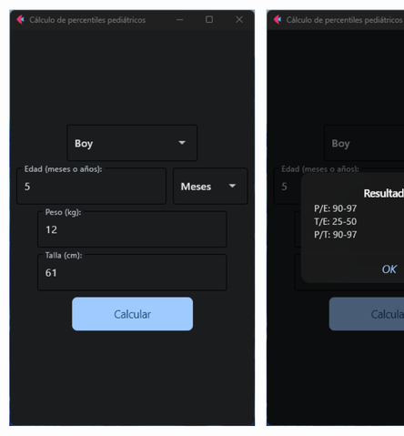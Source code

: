 <div style="display: flex; justify-content: center; align-items: center; height: 100vh; width: 100vw;">
  <img src="assets/Screenshot 1.png" alt="Screenshot 1.png" style="width: 45%; margin: 0 10px;">
  <img src="assets/Screenshot 2.png" alt="Screenshot 1.png" style="width: 45%; margin: 0 10px;">
</div>

# Getting Started with Pediatric Percentile Calculator
 
## 🌃 Features
This code is a calculator for pediatric percentiles, specifically for the weight-for-age, height-for-age, and weight-for-height percentiles. It takes in the child's sex, age (in months or years), height, and weight as inputs and returns the corresponding percentile values.
## 🪶 Notes
1. The calculator uses the WHO child growth standards to calculate the percentiles.
2. The age input can be in months or years, but it must be consistent (i.e. all months or all years).
3. The height and weight inputs must be in centimeters and kilograms, respectively.

## 📜⬇️ Installation Guide

### 1. Clone the repository
```
git clone https://github.com/menendev/pediatric_percentile_calculator.git
```
### 2. 📖 Install dependencies
```
cd pediatric_percentile_calculator
pip install -r requirements.txt
```

### 3. 🚀 Run the application
```
python main.py
```
# 👥 Contributing
 Contributions are welcome! Fork the repository and submit a pull request. :)

